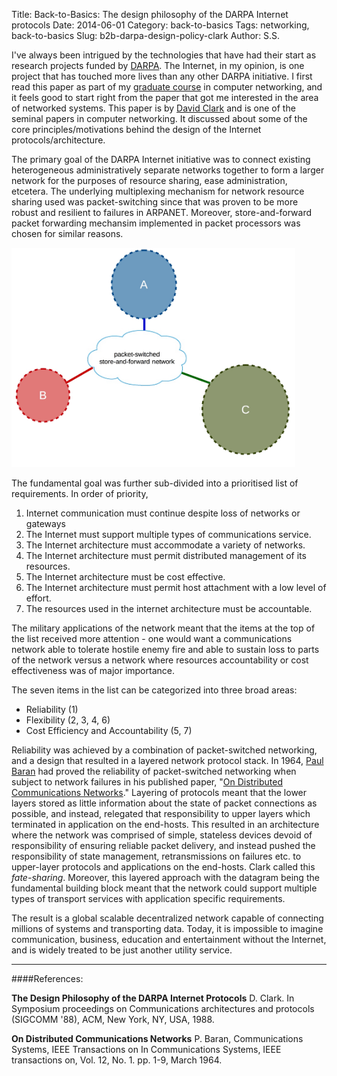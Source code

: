 Title: Back-to-Basics: The design philosophy of the DARPA Internet protocols
Date: 2014-06-01
Category: back-to-basics
Tags: networking, back-to-basics
Slug: b2b-darpa-design-policy-clark
Author: S.S.

<!-- PELICAN_BEGIN_SUMMARY -->
I've always been intrigued by the technologies that have had their start as research projects funded by [DARPA](http://en.wikipedia.org/wiki/DARPA). The Internet, in my opinion, is one project that has touched more lives than any other DARPA initiative. I first read this paper as part of my [graduate course](http://www.ecs.umass.edu/ece/wolf/courses/ECE671/) in computer networking, and it feels good to start right from the paper that got me interested in the area of networked systems. This paper is by [David Clark](http://en.wikipedia.org/wiki/David_D._Clark) and is one of the seminal papers in computer networking. It discussed about some of the core principles/motivations behind the design of the Internet protocols/architecture.
<!-- PELICAN_END_SUMMARY -->


The primary goal of the DARPA Internet initiative was to connect existing heterogeneous administratively separate networks together to form a larger network for the purposes of resource sharing, ease administration, etcetera. The underlying multiplexing mechanism for network resource sharing used was packet-switching since that was proven to be more robust and resilient to failures in ARPANET. Moreover, store-and-forward packet forwarding mechansim implemented in packet processors was chosen for similar reasons.

<img src="images/articles/clark-darpa-packet-switched-network.jpg" alt="clark" style="width: 12cm;"/>

The fundamental goal was further sub-divided into a prioritised list of requirements. In order of priority,

1. Internet communication must continue despite loss of networks or gateways
2. The Internet must support multiple types of communications service.
3. The Internet architecture must accommodate a variety of networks.
4. The Internet architecture must permit distributed management of its resources.
5. The Internet architecture must be cost effective.
6. The Internet architecture must permit host attachment with a low level of effort.
7. The resources used in the internet architecture must be accountable.

The military applications of the network meant that the items at the top of the list received more attention - one would want a communications network able to tolerate hostile enemy fire and able to sustain loss to parts of the network versus a network where resources accountability or cost effectiveness was of major importance. 

The seven items in the list can be categorized into three broad areas:

* Reliability (1)
* Flexibility (2, 3, 4, 6)
* Cost Efficiency and Accountability (5, 7)

Reliability was achieved by a combination of packet-switched networking, and a design that resulted in a layered network protocol stack. In 1964, [Paul Baran](http://en.wikipedia.org/wiki/Paul_Baran) had proved the reliability of packet-switched networking when subject to network failures in his published paper, "[On Distributed Communications Networks](http://www.rand.org/content/dam/rand/pubs/research_memoranda/2006/RM3420.pdf)." Layering of protocols meant that the lower layers stored as little information about the state of packet connections as possible, and instead, relegated that responsibility to upper layers which terminated in application on the end-hosts. This resulted in an architecture where the network was comprised of simple, stateless devices devoid of responsibility of ensuring reliable packet delivery, and instead pushed the responsibility of state management, retransmissions on failures etc. to upper-layer protocols and applications on the end-hosts. Clark called this *fate-sharing*. Moreover, this layered approach with the datagram being the fundamental building block meant that the network could support multiple types of transport services with application specific requirements.

The result is a global scalable decentralized network capable of connecting millions of systems and transporting data. Today, it is impossible to imagine communication, business, education and entertainment without the Internet, and is widely treated to be just another utility service.

------------
####References:

__The Design Philosophy of the DARPA Internet Protocols__ D. Clark. In Symposium proceedings on Communications architectures and protocols (SIGCOMM '88), ACM, New York, NY, USA, 1988.

__On Distributed Communications Networks__ P. Baran, Communications Systems, IEEE Transactions on In Communications Systems, IEEE transactions on, Vol. 12, No. 1. pp. 1-9, March 1964.
